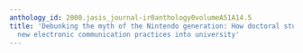 ```yaml
---
anthology_id: 2000.jasis_journal-ir0anthology0volumeA51A14.5
title: 'Debunking the myth of the Nintendo generation: How doctoral students introduce
  new electronic communication practices into university'
---
```

